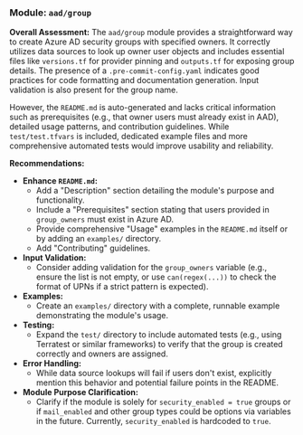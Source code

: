 ### Module: `aad/group`

**Overall Assessment:**
The `aad/group` module provides a straightforward way to create Azure AD security groups with specified owners. It correctly utilizes data sources to look up owner user objects and includes essential files like `versions.tf` for provider pinning and `outputs.tf` for exposing group details. The presence of a `.pre-commit-config.yaml` indicates good practices for code formatting and documentation generation. Input validation is also present for the group name.

However, the `README.md` is auto-generated and lacks critical information such as prerequisites (e.g., that owner users must already exist in AAD), detailed usage patterns, and contribution guidelines. While `test/test.tfvars` is included, dedicated example files and more comprehensive automated tests would improve usability and reliability.

**Recommendations:**
*   **Enhance `README.md`:**
    *   Add a "Description" section detailing the module's purpose and functionality.
    *   Include a "Prerequisites" section stating that users provided in `group_owners` must exist in Azure AD.
    *   Provide comprehensive "Usage" examples in the `README.md` itself or by adding an `examples/` directory.
    *   Add "Contributing" guidelines.
*   **Input Validation:**
    *   Consider adding validation for the `group_owners` variable (e.g., ensure the list is not empty, or use `can(regex(...))` to check the format of UPNs if a strict pattern is expected).
*   **Examples:**
    *   Create an `examples/` directory with a complete, runnable example demonstrating the module's usage.
*   **Testing:**
    *   Expand the `test/` directory to include automated tests (e.g., using Terratest or similar frameworks) to verify that the group is created correctly and owners are assigned.
*   **Error Handling:**
    *   While data source lookups will fail if users don't exist, explicitly mention this behavior and potential failure points in the README.
*   **Module Purpose Clarification:**
    *   Clarify if the module is solely for `security_enabled = true` groups or if `mail_enabled` and other group types could be options via variables in the future. Currently, `security_enabled` is hardcoded to `true`.
